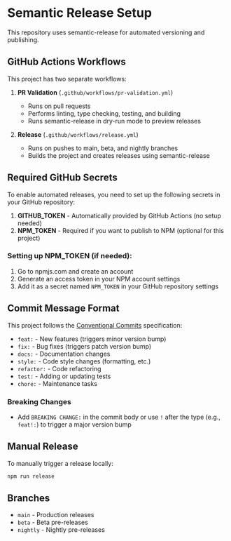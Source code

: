 # Semantic Release Setup

This repository uses semantic-release for automated versioning and publishing.

## GitHub Actions Workflows

This project has two separate workflows:

1. **PR Validation** (`.github/workflows/pr-validation.yml`)
   - Runs on pull requests
   - Performs linting, type checking, testing, and building
   - Runs semantic-release in dry-run mode to preview releases

2. **Release** (`.github/workflows/release.yml`)
   - Runs on pushes to main, beta, and nightly branches
   - Builds the project and creates releases using semantic-release

## Required GitHub Secrets

To enable automated releases, you need to set up the following secrets in your GitHub repository:

1. **GITHUB_TOKEN** - Automatically provided by GitHub Actions (no setup needed)
2. **NPM_TOKEN** - Required if you want to publish to NPM (optional for this project)

### Setting up NPM_TOKEN (if needed):
1. Go to npmjs.com and create an account
2. Generate an access token in your NPM account settings
3. Add it as a secret named `NPM_TOKEN` in your GitHub repository settings

## Commit Message Format

This project follows the [Conventional Commits](https://www.conventionalcommits.org/) specification:

- `feat:` - New features (triggers minor version bump)
- `fix:` - Bug fixes (triggers patch version bump)
- `docs:` - Documentation changes
- `style:` - Code style changes (formatting, etc.)
- `refactor:` - Code refactoring
- `test:` - Adding or updating tests
- `chore:` - Maintenance tasks

### Breaking Changes
- Add `BREAKING CHANGE:` in the commit body or use `!` after the type (e.g., `feat!:`) to trigger a major version bump

## Manual Release

To manually trigger a release locally:
```bash
npm run release
```

## Branches

- `main` - Production releases
- `beta` - Beta pre-releases
- `nightly` - Nightly pre-releases
